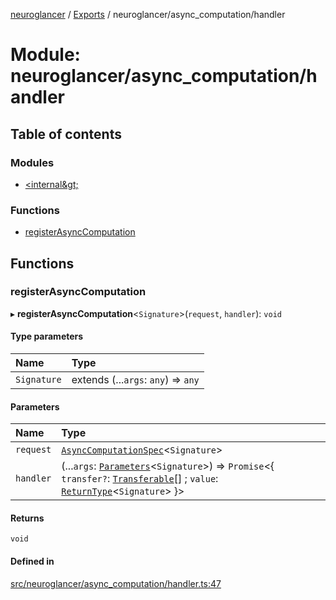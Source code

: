 [neuroglancer](../README.md) / [Exports](../modules.md) / neuroglancer/async\_computation/handler

# Module: neuroglancer/async\_computation/handler

## Table of contents

### Modules

- [&lt;internal\&gt;](neuroglancer_async_computation_handler._internal_.md)

### Functions

- [registerAsyncComputation](neuroglancer_async_computation_handler.md#registerasynccomputation)

## Functions

### registerAsyncComputation

▸ **registerAsyncComputation**<`Signature`\>(`request`, `handler`): `void`

#### Type parameters

| Name | Type |
| :------ | :------ |
| `Signature` | extends (...`args`: `any`) => `any` |

#### Parameters

| Name | Type |
| :------ | :------ |
| `request` | [`AsyncComputationSpec`](../interfaces/neuroglancer_async_computation.AsyncComputationSpec.md)<`Signature`\> |
| `handler` | (...`args`: [`Parameters`](neuroglancer_async_computation_handler._internal_.md#parameters)<`Signature`\>) => `Promise`<{ `transfer?`: [`Transferable`](main_module._internal_.md#transferable)[] ; `value`: [`ReturnType`](neuroglancer_annotation_renderlayer._internal_.md#returntype)<`Signature`\>  }\> |

#### Returns

`void`

#### Defined in

[src/neuroglancer/async_computation/handler.ts:47](https://github.com/ActiveBrainAtlas2/neuroglancer/blob/91617476/src/neuroglancer/async_computation/handler.ts#L47)
